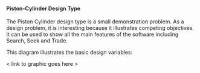 #### Piston-Cylinder Design Type

The Piston Cylinder design type is a small demonstration problem.
As a design problem, it is interesting because it illustrates competing objectives.
It can be used to show all the main features of the software including Search, Seek and Trade.  

This diagram illustrates the basic design variables:

< link to graphic goes here >

